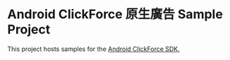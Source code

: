 # Android ClickForce 原生廣告 Sample Project
This project hosts samples for the [Android ClickForce SDK.](http://cdn.doublemax.net/sdk/Android-Native.html)

